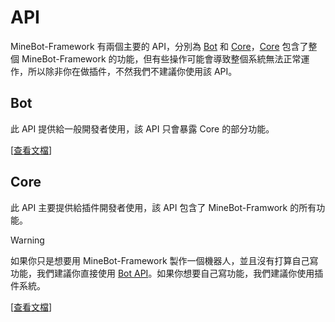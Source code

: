 # API
MineBot-Framework 有兩個主要的 API，分別為 [Bot](./Bot.md) 和 [Core](./Core.md)，[Core](./Core.md) 包含了整個 MineBot-Framework 的功能，但有些操作可能會導致整個系統無法正常運作，所以除非你在做插件，不然我們不建議你使用該 API。

## Bot
此 API 提供給一般開發者使用，該 API 只會暴露 Core 的部分功能。

[[查看文檔](./Bot.md)]

## Core
此 API 主要提供給插件開發者使用，該 API 包含了 MineBot-Framwork 的所有功能。

> [!WARNING]
> 如果你只是想要用 MineBot-Framework 製作一個機器人，並且沒有打算自己寫功能，我們建議你直接使用 [Bot API](./Bot.md)。如果你想要自己寫功能，我們建議你使用插件系統。

[[查看文檔](./Core.md)]

